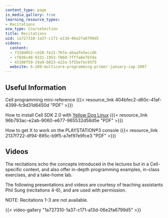 ```yaml
---
content_type: page
is_media_gallery: true
learning_resource_types:
- Recitations
ocw_type: CourseSection
title: Recitations
uid: 1a727310-1a37-c171-a13d-06e2fa6799d5
videos:
  content:
  - 7328d052-cd18-fe21-76fe-abaafe5eccdb
  - cf036c48-9331-1953-f068-7fffa8e76fda
  - 43100f59-29a9-b823-e22a-5f55efec95f5
  website: 6-189-multicore-programming-primer-january-iap-2007
---
```


Useful Information
------------------

Cell programming mini-reference ({{< resource_link 404bfec2-d60c-41af-4399-fc9d31d6450d "PDF" >}})

How to install Cell SDK 2.0 with [Yellow Dog Linux](http://www.terrasoftsolutions.com/support/downloads/) ({{< resource_link 96b793ac-e2ab-9060-e677-965532d58d5e "PDF" >}})

How to get X to work on the PLAYSTATION®3 console ({{< resource_link 2137f722-df94-895c-b9f5-a7ef97e9fce3 "PDF" >}})

Videos
------

The recitations echo the concepts introduced in the lectures but in a Cell-specific context, and also offer in-depth programming examples, in-class exercises, and a take-home lab.

The following presentations and videos are courtesy of teaching assistants Phil Sung (recitations 4-6), and are used with permission.

NOTE: Recitations 1-3 are not available.

{{< video-gallery "1a727310-1a37-c171-a13d-06e2fa6799d5" >}}

